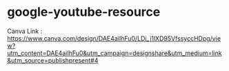 # google-youtube-resource

Canva Link : https://www.canva.com/design/DAE4aiIhFu0/LDi_j1lXD95VfssyccHDpg/view?utm_content=DAE4aiIhFu0&utm_campaign=designshare&utm_medium=link&utm_source=publishpresent#4
